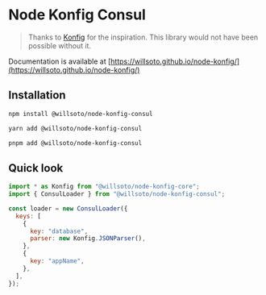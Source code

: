 # Node Konfig Consul

> Thanks to [Konfig](https://github.com/lalamove/konfig) for the inspiration. This library would not have been possible without it.

Documentation is available at [https://willsoto.github.io/node-konfig/](https://willsoto.github.io/node-konfig/)

## Installation

```bash
npm install @willsoto/node-konfig-consul
```

```bash
yarn add @willsoto/node-konfig-consul
```

```bash
pnpm add @willsoto/node-konfig-consul
```

## Quick look

```javascript
import * as Konfig from "@willsoto/node-konfig-core";
import { ConsulLoader } from "@willsoto/node-konfig-consul";

const loader = new ConsulLoader({
  keys: [
    {
      key: "database",
      parser: new Konfig.JSONParser(),
    },
    {
      key: "appName",
    },
  ],
});
```
